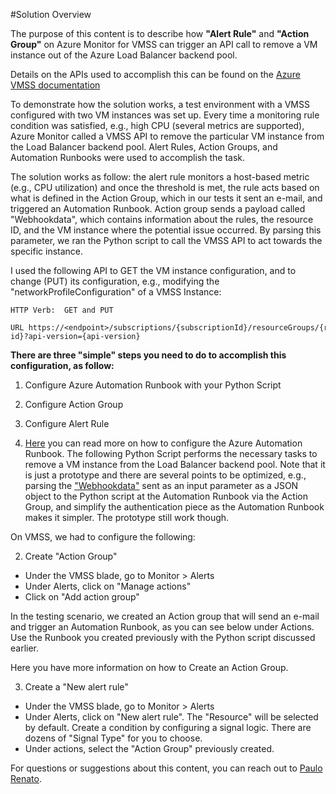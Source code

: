 
#Solution Overview

The purpose of this content is to describe how **"Alert Rule"** and **"Action Group"** on Azure Monitor for VMSS can trigger an API call to remove a VM instance out of the Azure Load Balancer backend pool.

Details on the APIs used to accomplish this can be found on the [Azure VMSS documentation](https://docs.microsoft.com/en-us/rest/api/compute/virtualmachinescalesets)

To demonstrate how the solution works, a test environment with a VMSS configured with two VM instances was set up. Every time a monitoring rule condition was satisfied, e.g., high CPU (several metrics are supported), Azure Monitor called a VMSS API to remove the particular VM instance from the Load Balancer backend pool. Alert Rules, Action Groups, and Automation Runbooks were used to accomplish the task.

The solution works as follow: the alert rule monitors a host-based metric (e.g., CPU utilization) and once the threshold is met, the rule acts based on what is defined in the Action Group, which in our tests it sent an e-mail, and triggered an Automation Runbook. Action group sends a payload called "Webhookdata", which contains information about the rules, the resource ID, and the VM instance where the potential issue occurred. By parsing this parameter, we ran the Python script to call the VMSS API to act towards the specific instance.

I used the following API to GET the VM instance configuration, and to change (PUT) its configuration, e.g., modifying the "networkProfileConfiguration" of a VMSS Instance:

```console
HTTP Verb:  GET and PUT

URL https://<endpoint>/subscriptions/{subscriptionId}/resourceGroups/{resourceGroupName}/providers/Microsoft.Compute/virtualMachineScaleSets/{vMScaleSetName}/virtualMachines/{instance-id}?api-version={api-version}
```

**There are three "simple" steps you need to do to accomplish this configuration, as follow:**

1. Configure Azure Automation Runbook with your Python Script
2. Configure Action Group
3. Configure Alert Rule

1. [Here](https://docs.microsoft.com/en-us/azure/automation/automation-quickstart-create-account) you can read more on how to configure the Azure Automation Runbook. The following Python Script performs the necessary tasks to remove a VM instance from the Load Balancer backend pool. Note that it is just a prototype and there are several points to be optimized, e.g., parsing the ["Webhookdata"](https://docs.microsoft.com/en-us/azure/automation/automation-first-runbook-textual-python2#use-input-parameters) sent as an input parameter as a JSON object to the Python script at the Automation Runbook via the Action Group, and simplify the authentication piece as the Automation Runbook makes it simpler. The prototype still work though.

On VMSS, we had to configure the following:

2. Create "Action Group"

* Under the VMSS blade, go to Monitor > Alerts
* Under Alerts, click on "Manage actions"
* Click on "Add action group"

In the testing scenario, we created an Action group that will send an e-mail and trigger an Automation Runbook, as you can see below under Actions. Use the Runbook you created previously with the Python script discussed earlier.

Here you have more information on how to Create an Action Group.

3. Create a "New alert rule"

* Under the VMSS blade, go to Monitor > Alerts
* Under Alerts, click on "New alert rule". The "Resource" will be selected by default. Create a condition by configuring a signal logic. There are dozens of "Signal Type" for you to choose.
* Under actions, select the "Action Group" previously created.

For questions or suggestions about this content, you can reach out to [Paulo Renato](https://www.linkedin.com/in/paulorenato/).